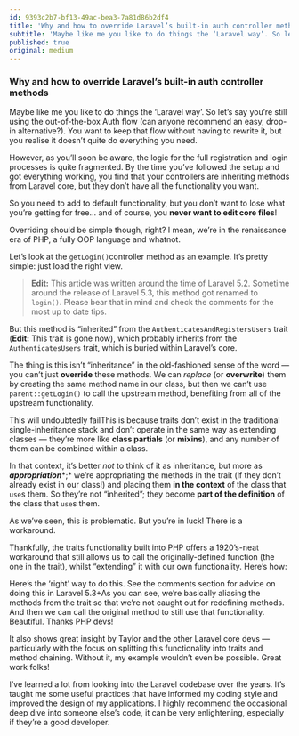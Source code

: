 ```yaml
---
id: 9393c2b7-bf13-49ac-bea3-7a81d86b2df4
title: 'Why and how to override Laravel’s built-in auth controller methods'
subtitle: 'Maybe like me you like to do things the ‘Laravel way’. So let’s say you’re still using the out-of-the-box Auth flow (can anyone recommend…'
published: true
original: medium
---
```




### Why and how to override Laravel’s built-in auth controller methods

Maybe like me you like to do things the ‘Laravel way’. So let’s say you’re still using the out-of-the-box Auth flow (can anyone recommend an easy, drop-in alternative?). You want to keep that flow without having to rewrite it, but you realise it doesn’t quite do everything you need.

However, as you’ll soon be aware, the logic for the full registration and login processes is quite fragmented. By the time you’ve followed the setup and got everything working, you find that your controllers are inheriting methods from Laravel core, but they don’t have all the functionality you want.

So you need to add to default functionality, but you don’t want to lose what you’re getting for free… and of course, you **never want to edit core files**!

Overriding should be simple though, right? I mean, we’re in the renaissance era of PHP, a fully OOP language and whatnot.

Let’s look at the `getLogin()`controller method as an example. It’s pretty simple: just load the right view.

> **Edit:** This article was written around the time of Laravel 5.2. Sometime around the release of Laravel 5.3, this method got renamed to `login()`. Please bear that in mind and check the comments for the most up to date tips.

But this method is “inherited” from the `AuthenticatesAndRegistersUsers` trait (**Edit:** This trait is gone now), which probably inherits from the `AuthenticatesUsers` trait, which is buried within Laravel’s core.

The thing is this isn’t “inheritance” in the old-fashioned sense of the word — you can’t just **override** these methods. We can *replace* (or **overwrite**) them by creating the same method name in our class, but then we can’t use `parent::getLogin()` to call the upstream method, benefiting from all of the upstream functionality.

This will undoubtedly failThis is because traits don’t exist in the traditional single-inheritance stack and don’t operate in the same way as extending classes — they’re more like **class partials** (or **mixins**), and any number of them can be combined within a class.

In that context, it’s better *not* to think of it as inheritance, but more as ***appropriation****;* we’re appropriating the methods in the trait (if they don’t already exist in our class!) and placing them **in the context** of the class that `use`s them. So they’re not “inherited”; they become **part of the definition** of the class that `use`s them.

As we’ve seen, this is problematic. But you’re in luck! There is a workaround.

Thankfully, the traits functionality built into PHP offers a 1920’s-neat workaround that still allows us to call the originally-defined function (the one in the trait), whilst “extending” it with our own functionality. Here’s how:

Here’s the ‘right’ way to do this. See the comments section for advice on doing this in Laravel 5.3+As you can see, we’re basically aliasing the methods from the trait so that we’re not caught out for redefining methods. And then we can call the original method to still use that functionality. Beautiful. Thanks PHP devs!

It also shows great insight by Taylor and the other Laravel core devs — particularly with the focus on splitting this functionality into traits and method chaining. Without it, my example wouldn’t even be possible. Great work folks!

I’ve learned a lot from looking into the Laravel codebase over the years. It’s taught me some useful practices that have informed my coding style and improved the design of my applications. I highly recommend the occasional deep dive into someone else’s code, it can be very enlightening, especially if they’re a good developer.

